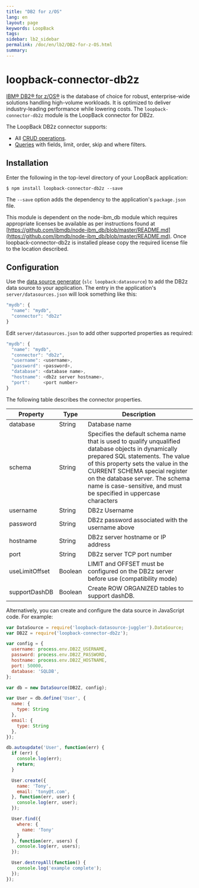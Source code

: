 ```yaml
---
title: "DB2 for z/OS"
lang: en
layout: page
keywords: LoopBack
tags:
sidebar: lb2_sidebar
permalink: /doc/en/lb2/DB2-for-z-OS.html
summary:
---
```


# loopback-connector-db2z

[IBM® DB2® for z/OS®](https://www-01.ibm.com/software/data/db2/zos/family/) is the database of choice for robust, enterprise-wide solutions handling high-volume workloads.
It is optimized to deliver industry-leading performance while lowering costs. The `loopback-connector-db2z`
module is the LoopBack connector for DB2z.

The LoopBack DB2z connector supports:

* All [CRUD operations](Creating-updating-and-deleting-data.html).
* [Queries](Querying-data.html) with fields, limit, order, skip and where filters.

## Installation

Enter the following in the top-level directory of your LoopBack application:

```shell
$ npm install loopback-connector-db2z --save
```

The `--save` option adds the dependency to the application's `package.json` file.

This module is dependent on the node-ibm_db module which requires appropriate licenses be available as per instructions found at
[https://github.com/ibmdb/node-ibm_db/blob/master/README.md](https://github.com/ibmdb/node-ibm_db/blob/master/README.md).
Once loopback-connector-db2z is installed please copy the required license file to the location described.

## Configuration

Use the [data source generator](Data-source-generator) (`slc loopback:datasource`) to add the DB2z data source to your application.
The entry in the application's `server/datasources.json` will look something like this:

```javascript
"mydb": {
  "name": "mydb",
  "connector": "db2z"
}
```

Edit `server/datasources.json` to add other supported properties as required:

```javascript
"mydb": {
  "name": "mydb",
  "connector": "db2z",
  "username": <username>,
  "password": <password>,
  "database": <database name>,
  "hostname": <db2z server hostname>,
  "port":     <port number>
}
```

The following table describes the connector properties.

<table>
  <thead>
    <tr>
      <th>Property</th>
      <th>Type</th>
      <th>Description</th>
    </tr>
  </thead>
  <tbody>
    <tr>
      <td>database</td>
      <td>String</td>
      <td>Database name</td>
    </tr>
    <tr>
      <td>schema</td>
      <td>String</td>
      <td>Specifies the default schema name that is used to qualify unqualified database objects in dynamically prepared SQL statements.
        The value of this property sets the value in the CURRENT SCHEMA special register on the database server.
        The schema name is case-sensitive, and must be specified in uppercase characters
      </td>
    </tr>
    <tr>
      <td>username</td>
      <td>String</td>
      <td>DB2z Username</td>
    </tr>
    <tr>
      <td>password</td>
      <td>String</td>
      <td>DB2z password associated with the username above</td>
    </tr>
    <tr>
      <td>hostname</td>
      <td>String</td>
      <td>DB2z server hostname or IP address</td>
    </tr>
    <tr>
      <td>port</td>
      <td>String</td>
      <td>DB2z server TCP port number</td>
    </tr>
    <tr>
      <td>useLimitOffset</td>
      <td>Boolean</td>
      <td>LIMIT and OFFSET must be configured on the DB2z server before use (compatibility mode)</td>
    </tr>
    <tr>
      <td>supportDashDB</td>
      <td>Boolean</td>
      <td>Create ROW ORGANIZED tables to support dashDB.</td>
    </tr>
  </tbody>
</table>

Alternatively, you can create and configure the data source in JavaScript code.
For example:

```javascript
var DataSource = require('loopback-datasource-juggler').DataSource;
var DB2Z = require('loopback-connector-db2z');

var config = {
  username: process.env.DB2Z_USERNAME,
  password: process.env.DB2Z_PASSWORD,
  hostname: process.env.DB2Z_HOSTNAME,
  port: 50000,
  database: 'SQLDB',
};

var db = new DataSource(DB2Z, config);

var User = db.define('User', {
  name: {
    type: String
  },
  email: {
    type: String
  },
});

db.autoupdate('User', function(err) {
  if (err) {
    console.log(err);
    return;
  }

  User.create({
    name: 'Tony',
    email: 'tony@t.com',
  }, function(err, user) {
    console.log(err, user);
  });

  User.find({
    where: {
      name: 'Tony'
    }
  }, function(err, users) {
    console.log(err, users);
  });

  User.destroyAll(function() {
    console.log('example complete');
  });
});
```
